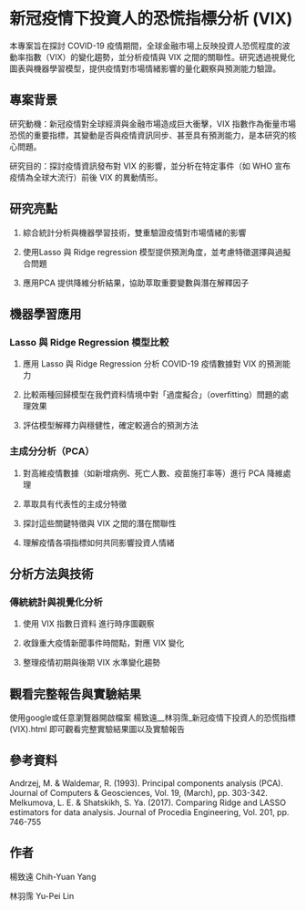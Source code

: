 # 新冠疫情下投資人的恐慌指標分析 (VIX)
本專案旨在探討 COVID-19 疫情期間，全球金融市場上反映投資人恐慌程度的波動率指數（VIX）的變化趨勢，並分析疫情與 VIX 之間的關聯性。研究透過視覺化圖表與機器學習模型，提供疫情對市場情緒影響的量化觀察與預測能力驗證。

## 專案背景
研究動機：新冠疫情對全球經濟與金融市場造成巨大衝擊，VIX 指數作為衡量市場恐慌的重要指標，其變動是否與疫情資訊同步、甚至具有預測能力，是本研究的核心問題。

研究目的：探討疫情資訊發布對 VIX 的影響，並分析在特定事件（如 WHO 宣布疫情為全球大流行）前後 VIX 的異動情形。


## 研究亮點
1. 綜合統計分析與機器學習技術，雙重驗證疫情對市場情緒的影響

2. 使用Lasso 與 Ridge regression 模型提供預測角度，並考慮特徵選擇與過擬合問題

3. 應用PCA 提供降維分析結果，協助萃取重要變數與潛在解釋因子

## 機器學習應用
### Lasso 與 Ridge Regression 模型比較
1. 應用 Lasso 與 Ridge Regression 分析 COVID-19 疫情數據對 VIX 的預測能力

2. 比較兩種回歸模型在我們資料情境中對「過度擬合」（overfitting）問題的處理效果

3. 評估模型解釋力與穩健性，確定較適合的預測方法

### 主成分分析（PCA）
1. 對高維疫情數據（如新增病例、死亡人數、疫苗施打率等）進行 PCA 降維處理

2. 萃取具有代表性的主成分特徵

3. 探討這些關鍵特徵與 VIX 之間的潛在關聯性

4. 理解疫情各項指標如何共同影響投資人情緒

## 分析方法與技術
### 傳統統計與視覺化分析
1. 使用 VIX 指數日資料 進行時序圖觀察

2. 收錄重大疫情新聞事件時間點，對應 VIX 變化

3. 整理疫情初期與後期 VIX 水準變化趨勢

## 觀看完整報告與實驗結果
使用google或任意瀏覽器開啟檔案 楊致遠__林羽霈_新冠疫情下投資人的恐慌指標(VIX).html 即可觀看完整實驗結果圖以及實驗報告


## 參考資料
Andrzej, M. & Waldemar, R. (1993). Principal components analysis (PCA). Journal of Computers & Geosciences, Vol. 19, (March), pp. 303-342.
Melkumova, L. E. & Shatskikh, S. Ya. (2017). Comparing Ridge and LASSO estimators for data analysis. Journal of Procedia Engineering, Vol. 201, pp. 746-755


## 作者
楊致遠 Chih-Yuan Yang

林羽霈 Yu-Pei Lin
